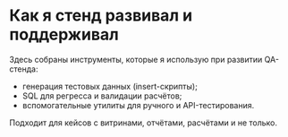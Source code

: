 # Как я стенд развивал и поддерживал

Здесь собраны инструменты, которые я использую при развитии QA-стенда:

- генерация тестовых данных (insert-скрипты);
- SQL для регресса и валидации расчётов;
- вспомогательные утилиты для ручного и API-тестирования.

Подходит для кейсов с витринами, отчётами, расчётами и не только.